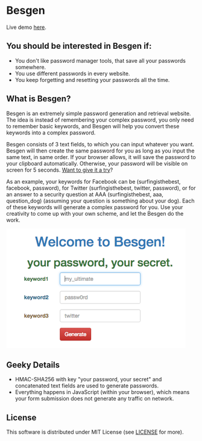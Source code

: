 # Besgen

Live demo [here](http://ekinoguz.github.io/Besgen/).

## You should be interested in Besgen if:

* You don't like password manager tools, that save all your passwords somewhere.
* You use different passwords in every website.
* You keep forgetting and resetting your passwords all the time.

## What is Besgen?

Besgen is an extremely simple password generation and retrieval website. The idea is instead of remembering your complex password, you only need to remember basic keywords, and Besgen will help you convert these keywords into a complex password.

Besgen consists of 3 text fields, to which you can input whatever you want. Besgen will then create the same password for you as long as you input the same text, in same order. If your browser allows, it will save the password to your clipboard automatically. Otherwise, your password will be visible on screen for 5 seconds. [Want to give it a try](http://ekinoguz.github.io/Besgen/)?

As an example, your keywords for Facebook can be (surfingisthebest, facebook, password), for Twitter (surfingisthebest, twitter, password), or for an answer to a security question at AAA (surfingisthebest, aaa, question_dog) (assuming your question is something about your dog). Each of these keywords will generate a complex password for you. Use your creativity to come up with your own scheme, and let the Besgen do the work.

![alt text](https://github.com/ekinoguz/Besgen/blob/master/screenshot.png?raw=true "Screenshot")

## Geeky Details
* HMAC-SHA256 with key "your password, your secret" and concatenated text fields are used to generate passwords.
* Everything happens in JavaScript (within your browser), which means your form submission does not generate any traffic on network.

## License

This software is distributed under MIT License (see [LICENSE](LICENSE)
for more).
